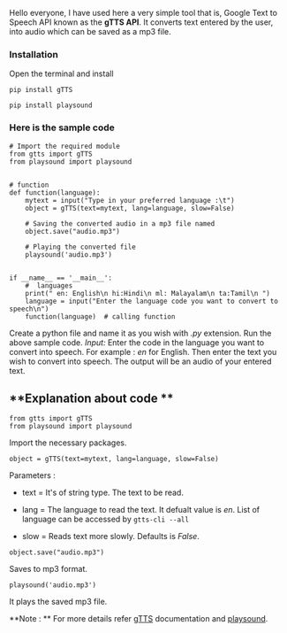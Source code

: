 Hello everyone, I have used here a very simple tool that is, Google Text to Speech API known as the **gTTS API**. It converts text entered by the user, into audio which can be saved as a mp3 file.

### **Installation**

Open the terminal and install 

`pip install gTTS`

`pip install playsound`

###  **Here is the sample code** 

```
# Import the required module
from gtts import gTTS
from playsound import playsound


# function
def function(language):
    mytext = input("Type in your preferred language :\t")
    object = gTTS(text=mytext, lang=language, slow=False)

    # Saving the converted audio in a mp3 file named
    object.save("audio.mp3")

    # Playing the converted file
    playsound('audio.mp3')


if __name__ == '__main__':
    #  languages
    print(" en: English\n hi:Hindi\n ml: Malayalam\n ta:Tamil\n ")
    language = input("Enter the language code you want to convert to speech\n")
    function(language)  # calling function

```
Create a python file and name it as you wish with *.py* extension.
Run the above sample code.
*Input:*
Enter the code in the language you want to convert into speech.
For example : *en* for English. Then enter the text you wish to convert into speech.
The output will be an audio of your entered text.

## **Explanation about code **

```
from gtts import gTTS
from playsound import playsound
```
Import the necessary packages.

```
object = gTTS(text=mytext, lang=language, slow=False)

```
Parameters :
- text  = It's of string type. The text to be read.
- lang = The language to read the text. It defualt value is *en*. List of language can be accessed by  ` gtts-cli --all ` 

- slow = Reads text more slowly. Defaults is *False*.

```
object.save("audio.mp3")
```
Saves to mp3 format.

```
playsound('audio.mp3')
```
It plays the saved mp3 file.

**Note : ** For more details refer [gTTS]( http://gtts.readthedocs.org/) documentation and [playsound](https://pypi.org/project/playsound/).
